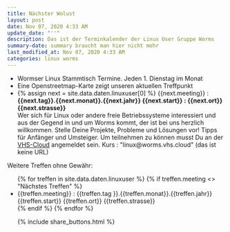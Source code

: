 ```yaml
---
title: Nächster Wolust
layout: post
date: Nov 07, 2020 4:33 AM
update_date: "''"
description: Das ist der Terminkalender der Linux User Gruppe Worms
summary-date: summary braucht man hier nicht mehr
last_modified_at: Nov 07, 2020 4:33 AM
categories: linux worms
---
```


<ul>
<li>Wormser Linux Stammtisch Termine. Jeden 1. Dienstag im Monat</li>

<!--Wer sich für Linux oder andere freie Betriebssysteme interessiert und aus der Gegend in und um Worms kommt, der ist bei uns herzlich willkommen.Stelle Deine Projekte, Probleme und Lösungen vor! Tipps für Anfänger und Umsteiger. -->
<li>Eine Openstreetmap-Karte zeigt unseren aktuellen Treffpunkt</li>

<li>
{% assign next = site.data.daten.linuxuser[0] %}
{{next.meeting}} :
<strong> {{next.tag}}.{{next.monat}}.{{next.jahr}} {{next.start}} : {{next.ort}} {{next.strasse}} </strong>
<div class="well">
Wer sich für Linux oder andere freie Betriebssysteme interessiert und aus der Gegend in und um Worms kommt, der ist bei uns herzlich willkommen. Stelle Deine Projekte, Probleme und Lösungen vor! Tipps für Anfänger und Umsteiger. Um teilnehmen zu können musst Du an der <a href="https://vhs.cloud">VHS-Cloud</a> angemeldet sein. Kurs : "linux@worms.vhs.cloud" (das ist keine URL)
</div>
</li>
</ul>


Weitere Treffen ohne Gewähr:
<ul>
{% for treffen  in site.data.daten.linuxuser %}
   {% if treffen.meeting <> "Nächstes Treffen" %}
 <li>
 {{treffen.meeting}} :
     {{treffen.tag }}.{{treffen.monat}}.{{treffen.jahr}} {{treffen.start}} {{treffen.ort}} {{treffen.strasse}}
 </li>  
  {% endif %}
{% endfor %}


{% include share_buttons.html %}

